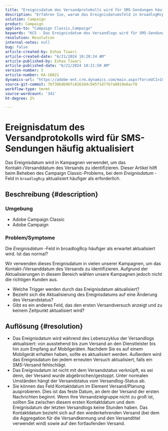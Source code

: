 ```yaml
---
title: "Ereignisdatum des Versandprotokolls wird für SMS-Sendungen häufig aktualisiert"
description: "Erfahren Sie, warum das Ereignisdatumsfeld in broadlogRcp so häufig aktualisiert wird, sodass Kampagnen nicht die richtigen Kunden auswählen."
solution: Campaign
product: Campaign
applies-to: "Campaign Classic,Campaign"
keywords: "KCS - Das Ereignisdatum des Versandlogs wird für SMS-Sendungen aktualisiert."
resolution: Resolution
internal-notes: null
bug: false
article-created-by: Eshaa Tiwari
article-created-date: "6/21/2024 10:20:24 AM"
article-published-by: Eshaa Tiwari
article-published-date: "6/21/2024 10:21:50 AM"
version-number: 5
article-number: KA-16021
dynamics-url: "https://adobe-ent.crm.dynamics.com/main.aspx?forceUCI=1&pagetype=entityrecord&etn=knowledgearticle&id=a86640da-b72f-ef11-840a-6045bd029b18"
source-git-commit: 7bf306db96fc8163d4c945f1d77b7a8019e6acf0
workflow-type: tm+mt
source-wordcount: '341'
ht-degree: 2%

---
```


# Ereignisdatum des Versandprotokolls wird für SMS-Sendungen häufig aktualisiert


Das Ereignisdatum wird in Kampagnen verwendet, um das Kontakt-/Versanddatum des Versands zu identifizieren. Dieser Artikel hilft beim Beheben des Campaign Classic-Problems, bei dem *Ereignisdatum* -Feld in `broadlogRcp` aktualisiert häufiger als erforderlich.

## Beschreibung {#description}


### <b>Umgebung</b>

- Adobe Campaign Classic
- Adobe Campaign


### <b>Problem/Symptome</b>

Die *Ereignisdatum* -Feld in broadlogRcp häufiger als erwartet aktualisiert wird. Ist das normal?

Wir verwenden dieses Ereignisdatum in vielen unserer Kampagnen, um das Kontakt-/Versanddatum des Versands zu identifizieren. Aufgrund der Aktualisierungen in diesem Bereich wählen unsere Kampagnen jedoch nicht die richtigen Kunden aus.

- Welche Trigger werden durch das Ereignisdatum aktualisiert?
- Bezieht sich die Aktualisierung des Ereignisdatums auf eine Änderung des Versandstatus?
- Gibt es ein anderes Feld, das den ersten Versandversuch anzeigt und zu keinem Zeitpunkt aktualisiert wird?





## Auflösung {#resolution}


- Das Ereignisdatum wird während des Lebenszyklus der Versandlogs aktualisiert: von ausstehend bis zum Versand an den Dienstleister bis hin zum Empfang auf Mobilgeräten. Nachdem Sie es auf einem Mobilgerät erhalten haben, sollte es aktualisiert werden. Außerdem wird das Ereignisdatum bei jedem erneuten Versuch aktualisiert, falls ein SMS-Versand fehlschlägt.
- Das Ereignisdatum ist nicht mit dem Versandstatus verknüpft, es sei denn, der Versand wurde abgebrochen/gestoppt. Unter normalen Umständen hängt der Versandstatus vom Versandlog-Status ab.
- Sie können das Feld Kontaktdatum im Element Versand/Planung ausprobieren. Dies ist das feste Datum, an dem der Versand der ersten Nachrichten beginnt. Wenn Ihre Versandzielgruppe nicht zu groß ist, sollten Sie zwischen diesem ersten Kontaktdatum und dem Ereignisdatum der letzten Versandlogs keine Stunden haben. Das Kontaktdatum bezieht sich auf den wiederkehrenden Versand (bei dem die Aggregation für die Versandkennung und den Versandtitel verwendet wird) sowie auf den fortlaufenden Versand.

